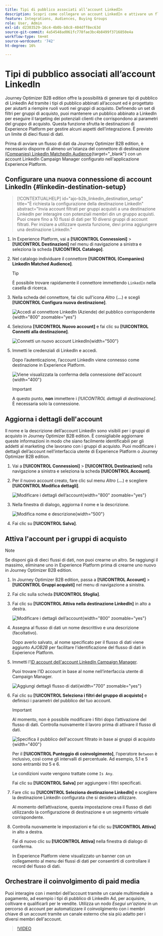 ```yaml
---
title: Tipi di pubblico associati all’account LinkedIn
description: Scopri come collegare un account LinkedIn e attivare un flusso di dati per i gruppi di acquisto.
feature: Integrations, Audiences, Buying Groups
role: User, Admin
exl-id: d2303529-16c4-4b0b-b8c8-404dff8ec63d
source-git-commit: 4a54548ad061fc778fae3bc4b8499f3716850e4a
workflow-type: tm+mt
source-wordcount: '742'
ht-degree: 16%

---
```


# Tipi di pubblico associati all’account LinkedIn

Journey Optimizer B2B edition offre la possibilità di generare tipi di pubblico di LinkedIn Ad tramite i tipi di pubblico abbinati all’account ed è progettato per aiutarti a riempire ruoli vuoti nei gruppi di acquisto. Definendo un set di filtri per gruppi di acquisto, puoi mantenere un pubblico abbinato a LinkedIn per eseguire il targeting dei potenziali clienti che corrispondono ai parametri del gruppo di acquisto. Questa funzione sfrutta le destinazioni di Experience Platform per gestire alcuni aspetti dell’integrazione. È previsto un limite di dieci flussi di dati.

Prima di avviare un flusso di dati da Journey Optimizer B2B edition, è necessario disporre di almeno un&#39;istanza del connettore di destinazione [(Companies) LinkedIn MatchedIn Audience](https://experienceleague.adobe.com/it/docs/experience-platform/destinations/catalog/social/linkedin#connect){target="_blank"} con un account LinkedIn Campaign Manager configurato nell&#39;applicazione Experience Platform.

## Configurare una nuova connessione di account LinkedIn {#linkedin-destination-setup}

>[!CONTEXTUALHELP]
>id="ajo-b2b_linkedin_destination_setup"
>title="È richiesta la configurazione della destinazione LinkedIn"
>abstract="Invia account filtrati per gruppi acquisti a una destinazione LinkedIn per interagire con potenziali membri din un gruppo acquisti. Puoi creare fino a 10 flussi di dati per 10 diversi gruppi di account filtrati. Per iniziare a utilizzare questa funzione, devi prima aggiungere una destinazione LinkedIn."

1. In Experience Platform, vai a **[!UICONTROL Connessioni]** > **[!UICONTROL Destinazioni]** nel menu di navigazione a sinistra e seleziona la scheda **[!UICONTROL Catalogo]**.

1. Nel catalogo individuare il connettore **[!UICONTROL (Companies) LinkedIn Matched Audience]**.

   >[!TIP]
   >
   >È possibile trovare rapidamente il connettore immettendo `LinkedIn` nella casella di ricerca.

1. Nella scheda del connettore, fai clic sull&#39;icona _Altro_ (**...**) e scegli **[!UICONTROL Configura nuova destinazione]**.

   ![Accedi al connettore LinkedIn (Aziende) del pubblico corrispondente](./assets/aep-destinations-catalog-linkedin.png){width="800" zoomable="yes"}

1. Seleziona **[!UICONTROL Nuovo account]** e fai clic su **[!UICONTROL Connetti alla destinazione]**.

   ![Connetti un nuovo account LinkedIn](./assets/aep-destinations-catalog-linkedin-new-account.png){width="500"}

1. Immetti le credenziali di LinkedIn e accedi.

   Dopo l’autenticazione, l’account LinkedIn viene connesso come destinazione in Experience Platform.

   ![Viene visualizzata la conferma della connessione dell&#39;account](./assets/aep-destinations-catalog-linkedin-connected.png){width="400"}

   >[!IMPORTANT]
   >
   >A questo punto, **non** immettere i _[!UICONTROL dettagli di destinazione]_. È necessaria solo la connessione.

## Aggiorna i dettagli dell&#39;account

Il nome e la descrizione dell’account LinkedIn sono visibili per i gruppi di acquisto in Journey Optimizer B2B edition. È consigliabile aggiornare queste informazioni in modo che siano facilmente identificabili per gli addetti al marketing che lavorano con i gruppi di acquisto. Puoi modificare i dettagli dell’account nell’interfaccia utente di Experience Platform o Journey Optimizer B2B edition.

1. Vai a **[!UICONTROL Connessioni]** > **[!UICONTROL Destinazioni]** nella navigazione a sinistra e seleziona la scheda **[!UICONTROL Account]**.

1. Per il nuovo account creato, fare clic sul menu _Altro_ (**...**) e scegliere **[!UICONTROL Modifica dettagli]**.

   ![Modificare i dettagli dell’account](./assets/aep-destinations-accounts-edit-details.png){width="800" zoomable="yes"}

1. Nella finestra di dialogo, aggiorna il nome e la descrizione.

   ![Modifica nome e descrizione](./assets/destinations-linkedin-account-edit-details-dialog.png){width="500"}

1. Fai clic su **[!UICONTROL Salva]**.

## Attiva l&#39;account per i gruppi di acquisto

>[!NOTE]
>
>Se disponi già di dieci flussi di dati, non puoi crearne un altro. Se raggiungi il massimo, eliminane uno in Experience Platform prima di crearne uno nuovo in Journey Optimizer B2B edition.

1. In Journey Optimizer B2B edition, passa a **[!UICONTROL Account]** > **[!UICONTROL Gruppi acquisti]** nel menu di navigazione a sinistra.

1. Fai clic sulla scheda **[!UICONTROL Sfoglia]**.

1. Fai clic su **[!UICONTROL Attiva nella destinazione LinkedIn]** in alto a destra.

   ![Modificare i dettagli dell’account](./assets/activate-linkedin-destination.png){width="800" zoomable="yes"}

1. Assegna al flusso di dati un nome descrittivo e una descrizione (facoltativo).

   Dopo averlo salvato, al nome specificato per il flusso di dati viene aggiunto _AJOB2B_ per facilitare l&#39;identificazione del flusso di dati in Experience Platform.

1. Immetti l&#39;[ID account dell&#39;account LinkedIn Campaign Manager](https://www.linkedin.com/help/lms/answer/a424270).

   Puoi trovare l’ID account in base al nome nell’interfaccia utente di Campaign Manager.

   ![Aggiungi dettagli flusso di dati](./assets/destinations-linkedin-activate-details.png){width="700" zoomable="yes"}

1. Fai clic su **[!UICONTROL Seleziona i filtri del gruppo di acquisto]** e definisci i parametri del pubblico del tuo account.

   >[!IMPORTANT]
   >
   >Al momento, non è possibile modificare i filtri dopo l’attivazione del flusso di dati. Controlla nuovamente il lavoro prima di attivare il flusso di dati.

   ![Specifica il pubblico dell&#39;account filtrato in base ai gruppi di acquisto](./assets/destinations-linkedin-activate-buying-group-filters.png){width="400"}

   Per il **[!UICONTROL Punteggio di coinvolgimento]**, l’operatore `Between` è inclusivo, così come gli intervalli di percentuale. Ad esempio, 5.1 e 5 sono entrambi _tra_ 5 e 6.

   Le condizioni vuote vengono trattate come `Is Any`.

   Fai clic su **[!UICONTROL Salva]** per aggiungere i filtri specificati.

1. Fare clic su **[!UICONTROL Seleziona destinazione LinkedIn]** e scegliere la destinazione LinkedIn configurata che si desidera utilizzare.

   Al momento dell’attivazione, questa impostazione crea il flusso di dati utilizzando la configurazione di destinazione e un segmento virtuale corrispondente.

1. Controlla nuovamente le impostazioni e fai clic su **[!UICONTROL Attiva]** in alto a destra.

   Fai di nuovo clic su **[!UICONTROL Attiva]** nella finestra di dialogo di conferma.

   In Experience Platform viene visualizzato un banner con un collegamento al menu dei flussi di dati per consentirti di controllare il record del flusso di dati.

## Orchestrare il coinvolgimento di paid media

Puoi interagire con i membri dell’account tramite un canale multimediale a pagamento, ad esempio i tipi di pubblico di LinkedIn Ad, per acquisire, coltivare e qualificarli per le vendite. Utilizza un nodo _Esegui un&#39;azione_ in un percorso di account per automatizzare il coinvolgimento con i membri chiave di un account tramite un canale esterno che sia più adatto per i diversi membri dell&#39;account.

>[!VIDEO](https://video.tv.adobe.com/v/3448649/?learn=on)